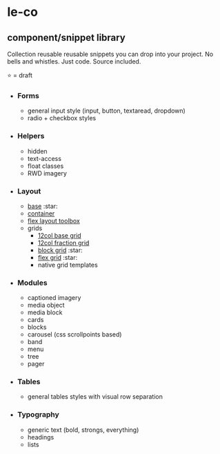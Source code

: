 # le-co

## component/snippet library
Collection reusable reusable snippets you can drop into your project. No bells and whistles. Just code. Source included.

:star: = draft  



<ul>
    <li><h3>Forms</h3>
        <ul>
            <li>general input style (input, button, textaread, dropdown)</li>
            <li>radio + checkbox styles</li>
        </ul>
    </li>
        <li><h3>Helpers</h3>
        <ul>
            <li>hidden</li>
            <li>text-access</li>
            <li>float classes</li>
            <li>RWD imagery</li>
        </ul>
    </li>
    <li><h3>Layout</h3>
        <ul>
            <li><a href="layout/base.css">base</a> :star:</li>
            <li><a href="layout/container/container.css">container</a></li>
            <li><a href="#">flex layout toolbox</a> </li>
            <li>grids
                <ul>
                    <li><a href="layout/grids/float/float.css">12col base grid</a></li>
                    <li><a href="layout/grids/fraction/fraction.css">12col fraction grid</a></li>
                    <li><a href="layout/grids/block/block.css">block grid</a> :star:</li>
                    <li><a href="layout/grids/flex/flex.css">flex grid</a>  :star:</li>
                    <li>native grid templates</li>
                </ul>
            </li>
        </ul>
    </li>
    <li><h3>Modules</h3>
        <ul>
            <li>captioned imagery</li>
            <li>media object</li>
            <li>media block</li>
            <li>cards</li>
            <li>blocks</li>
            <li>carousel (css scrollpoints based)</li>
            <li>band</li>
            <li>menu</li>
            <li>tree</li>
            <li>pager</li>
        </ul>
    </li>
    <li><h3>Tables</h3>
        <ul>
            <li>general tables styles with visual row separation</li>
        </ul>
    </li>
    <li><h3>Typography</h3>
        <ul>
            <li>generic text (bold, strongs, everything)</li>
            <li>headings</li>
            <li>lists</li>
        </ul>
    </li>
</ul>


